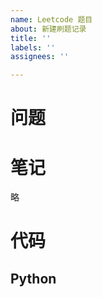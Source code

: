 ```yaml
---
name: Leetcode 题目
about: 新建刷题记录
title: ''
labels: ''
assignees: ''

---
```


# 问题



# 笔记

略

# 代码

## Python

```python

```
